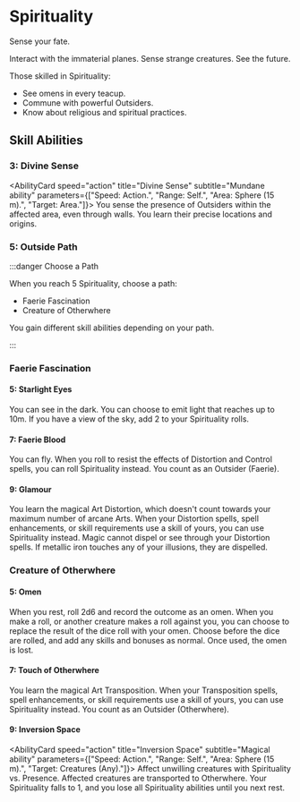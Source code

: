 # Spirituality

Sense your fate.

Interact with the immaterial planes. Sense strange creatures. See the future.

Those skilled in Spirituality:

- See omens in every teacup.
- Commune with powerful Outsiders.
- Know about religious and spiritual practices.

## Skill Abilities

### 3: Divine Sense

<AbilityCard
speed="action"
title="Divine Sense"
subtitle="Mundane ability"
parameters={["Speed: Action.", "Range: Self.", "Area: Sphere (15 m).", "Target: Area."]}>
You sense the presence of Outsiders within the affected area, even through walls. You learn their precise locations and origins.
</AbilityCard>

### 5: Outside Path

:::danger Choose a Path

When you reach 5 Spirituality, choose a path:

- Faerie Fascination
- Creature of Otherwhere

You gain different skill abilities depending on your path.

:::

### Faerie Fascination

#### 5: Starlight Eyes

<AbilityCard
speed="enhancement"
title="Starlight Eyes"
subtitle="Enhancement">
You can see in the dark. You can choose to emit light that reaches up to 10m. If you have a view of the sky, add 2 to your Spirituality rolls.
</AbilityCard>

#### 7: Faerie Blood

<AbilityCard
speed="enhancement"
title="Faerie Blood"
subtitle="Enhancement">
You can fly. When you roll to resist the effects of Distortion and Control spells, you can roll Spirituality instead. You count as an Outsider (Faerie).
</AbilityCard>

#### 9: Glamour

<AbilityCard
speed="enhancement"
title="Glamour"
subtitle="Enhancement">
You learn the magical Art Distortion, which doesn't count towards your maximum number of arcane Arts. When your Distortion spells, spell enhancements, or skill requirements use a skill of yours, you can use Spirituality instead. Magic cannot dispel or see through your Distortion spells. If metallic iron touches any of your illusions, they are dispelled.
</AbilityCard>

### Creature of Otherwhere

#### 5: Omen

<AbilityCard
speed="enhancement"
title="Omen"
subtitle="Enhancement">
When you rest, roll 2d6 and record the outcome as an omen. When you make a roll, or another creature makes a roll against you, you can choose to replace the result of the dice roll with your omen. Choose before the dice are rolled, and add any skills and bonuses as normal. Once used, the omen is lost.
</AbilityCard>

#### 7: Touch of Otherwhere

<AbilityCard
speed="enhancement"
title="Touch of Otherwhere"
subtitle="Enhancement">
You learn the magical Art Transposition. When your Transposition spells, spell enhancements, or skill requirements use a skill of yours, you can use Spirituality instead. You count as an Outsider (Otherwhere).
</AbilityCard>

#### 9: Inversion Space

<AbilityCard
speed="action"
title="Inversion Space"
subtitle="Magical ability"
parameters={["Speed: Action.", "Range: Self.", "Area: Sphere (15 m).", "Target: Creatures (Any)."]}>
Affect unwilling creatures with Spirituality vs. Presence. Affected creatures are transported to Otherwhere. Your Spirituality falls to 1, and you lose all Spirituality abilities until you next rest.
</AbilityCard>
